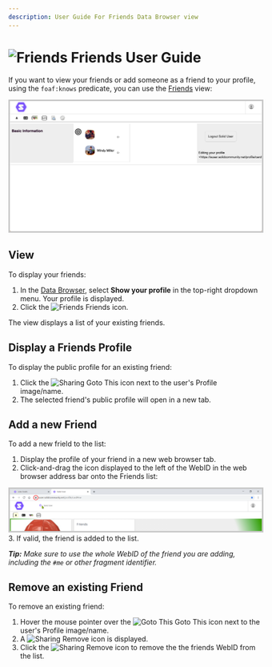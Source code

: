 ```yaml
---
description: User Guide For Friends Data Browser view
---
```


# <img src="https://solid.github.io/solid-ui/src/originalIcons/foaf/foafTiny.gif" alt="Friends" width="32"> Friends User Guide
If you want to view your friends or add someone as a friend to your profile, using the `foaf:knows` predicate, you can use the [Friends](https://github.com/solid/userguide/blob/master/views/friends/userguide.md) view:

<img src="Friends_view.png" alt="Friends" width="1024" style="border: 1; border-style:solid; border-color: rgb(200,200,200)">

## View
To display your friends:
1. In the [Data Browser](https://github.com/solid/userguide/README.md), select **Show your profile** in the top-right dropdown menu. Your profile is displayed.
2. Click the <img src="https://solid.github.io/solid-ui/src/originalIcons/foaf/foafTiny.gif" alt="Friends" width="16"> Friends icon.

The view displays a list of your existing friends.

## Display a Friends Profile
To display the public profile for an existing friend:

1. Click the <img src="https://solid.github.io/solid-ui/src/originalIcons/go-to-this.png" alt="Sharing" width="16"> Goto This icon next to the user's Profile image/name.
2. The selected friend's public profile will open in a new tab.

## Add a new Friend
To add a new frield to the list:

1. Display the profile of your friend in a new web browser tab.
2. Click-and-drag the icon displayed to the left of the WebID in the web browser address bar onto the Friends list:
<img src="addressbar.png" alt="WebID in Address Bar" width="1024" style="border: 1; border-style:solid; border-color: rgb(200,200,200)">
3. If valid, the friend is added to the list.

_**Tip:** Make sure to use the whole WebID of the friend you are adding, including the `#me` or other fragment identifier._

## Remove an existing Friend
To remove an existing friend:
1. Hover the mouse pointer over the <img src="https://solid.github.io/solid-ui/src/originalIcons/go-to-this.png" alt="Goto This" width="16"> Goto This icon next to the user's Profile image/name.
2. A <img src="https://solid.github.io/solid-ui/src/icons/noun_2188_red.svg" alt="Sharing" width="16"> Remove icon is displayed. 
3. Click the <img src="https://solid.github.io/solid-ui/src/icons/noun_2188_red.svg" alt="Sharing" width="16"> Remove icon to remove the the friends WebID from the list.
